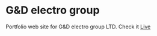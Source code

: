 # G&D electro group

Portfolio web site for G&D electro group LTD. Check it [Live](https://plamenpik.github.io/GDelectrogroup/)